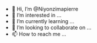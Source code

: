 - 👋 Hi, I’m @Niyonzimapierre
- 👀 I’m interested in ...
- 🌱 I’m currently learning ...
- 💞️ I’m looking to collaborate on ...
- 📫 How to reach me ...

<!---
Niyonzimapierre/Niyonzimapierre is a ✨ special ✨ repository because its `README.md` (this file) appears on your GitHub profile.
You can click the Preview link to take a look at your changes.
--->
